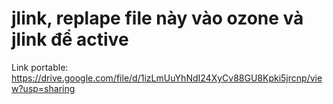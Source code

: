 # jlink, replape file này vào ozone và jlink để active 
Link portable: https://drive.google.com/file/d/1izLmUuYhNdI24XyCv88GU8Kpki5jrcnp/view?usp=sharing
